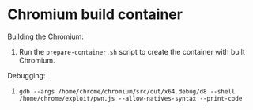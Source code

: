 # Chromium build container

Building the Chromium:

1. Run the `prepare-container.sh` script to create the container with built Chromium.

Debugging:

1. `gdb --args /home/chrome/chromium/src/out/x64.debug/d8 --shell /home/chrome/exploit/pwn.js --allow-natives-syntax --print-code`
